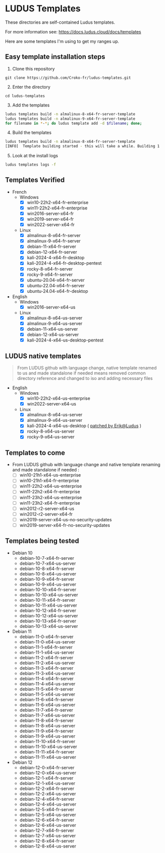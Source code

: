 # LUDUS Templates

These directories are self-contained Ludus templates.

For more information see: https://docs.ludus.cloud/docs/templates

Here are some templates I'm using to get my ranges up.


## Easy template installation steps

1. Clone this repository

`git clone https://github.com/Croko-fr/ludus-templates.git`

2. Enter the directory

`cd ludus-templates`

3. Add the templates

```bash
ludus templates build -n almalinux-8-x64-fr-server-template
ludus templates build -n almalinux-9-x64-fr-server-template
for filename in *-*; do ludus template add -d $filename; done;
```

4. Build the templates

```bash
ludus templates build -n almalinux-8-x64-fr-server-template
[INFO]  Template building started - this will take a while. Building 1 template(s) at a time.
```

5. Look at the install logs

```bash
ludus templates logs -f
```

## Templates Verified

- French
  - Windows
    - [x] win10-22h2-x64-fr-enterprise
    - [x] win11-22h2-x64-fr-enterprise
    - [x] win2016-server-x64-fr
    - [x] win2019-server-x64-fr
    - [x] win2022-server-x64-fr
  - Linux
    - [x] almalinux-8-x64-fr-server
    - [x] almalinux-9-x64-fr-server
    - [x] debian-11-x64-fr-server
    - [x] debian-12-x64-fr-server
    - [x] kali-2024-4-x64-fr-desktop
    - [x] kali-2024-4-x64-fr-desktop-pentest
    - [x] rocky-8-x64-fr-server
    - [x] rocky-9-x64-fr-server
    - [x] ubuntu-20.04-x64-fr-server
    - [x] ubuntu-22.04-x64-fr-server
    - [x] ubuntu-24.04-x64-fr-desktop

- English
  - Windows
    - [x] win2016-server-x64-us
  - Linux
    - [x] almalinux-8-x64-us-server
    - [x] almalinux-9-x64-us-server
    - [x] debian-11-x64-us-server
    - [x] debian-12-x64-us-server
    - [x] kali-2024-4-x64-us-desktop-pentest

## LUDUS native templates

> From LUDUS github with language change, native template renamed to us and made standalone if needed
> means removed common directory reference and changed to iso and adding necessary files

- English
  - Windows
    - [x] win10-22h2-x64-us-enterprise
    - [x] win2022-server-x64-us
  - Linux
    - [x] almalinux-8-x64-us-server
    - [x] almalinux-9-x64-us-server
    - [x] kali-2024-4-x64-us-desktop ( [patched by Erik@Ludus](https://gitlab.com/badsectorlabs/ludus/-/commit/9539122a664284beeb833edea2c465dc497fef15) )
    - [x] rocky-8-x64-us-server
    - [x] rocky-9-x64-us-server

## Templates to come

- From LUDUS github with language change and native template renaming and made standalone if needed :
    - [ ] win10-21h1-x64-us-enterprise
    - [ ] win10-21h1-x64-fr-enterprise
    - [ ] win11-22h2-x64-us-enterprise
    - [ ] win11-22h2-x64-fr-enterprise
    - [ ] win11-23h2-x64-us-enterprise
    - [ ] win11-23h2-x64-fr-enterprise
    - [ ] win2012-r2-server-x64-us
    - [ ] win2012-r2-server-x64-fr
    - [ ] win2019-server-x64-us-no-security-updates
    - [ ] win2019-server-x64-fr-no-security-updates

## Templates being tested

- Debian 10
  - debian-10-7-x64-fr-server
  - debian-10-7-x64-us-server
  - debian-10-8-x64-fr-server
  - debian-10-8-x64-us-server
  - debian-10-9-x64-fr-server
  - debian-10-9-x64-us-server
  - debian-10-10-x64-fr-server
  - debian-10-10-x64-us-server
  - debian-10-11-x64-fr-server
  - debian-10-11-x64-us-server
  - debian-10-12-x64-fr-server
  - debian-10-12-x64-us-server
  - debian-10-13-x64-fr-server
  - debian-10-13-x64-us-server
- Debian 11
  - debian-11-0-x64-fr-server
  - debian-11-0-x64-us-server
  - debian-11-1-x64-fr-server
  - debian-11-1-x64-us-server
  - debian-11-2-x64-fr-server
  - debian-11-2-x64-us-server
  - debian-11-3-x64-fr-server
  - debian-11-3-x64-us-server
  - debian-11-4-x64-fr-server
  - debian-11-4-x64-us-server
  - debian-11-5-x64-fr-server
  - debian-11-5-x64-us-server
  - debian-11-6-x64-fr-server
  - debian-11-6-x64-us-server
  - debian-11-7-x64-fr-server
  - debian-11-7-x64-us-server
  - debian-11-8-x64-fr-server
  - debian-11-8-x64-us-server
  - debian-11-9-x64-fr-server
  - debian-11-9-x64-us-server
  - debian-11-10-x64-fr-server
  - debian-11-10-x64-us-server
  - debian-11-11-x64-fr-server
  - debian-11-11-x64-us-server
- Debian 12
  - debian-12-0-x64-fr-server
  - debian-12-0-x64-us-server
  - debian-12-1-x64-fr-server
  - debian-12-1-x64-us-server
  - debian-12-2-x64-fr-server
  - debian-12-2-x64-us-server
  - debian-12-4-x64-fr-server
  - debian-12-4-x64-us-server
  - debian-12-5-x64-fr-server
  - debian-12-5-x64-us-server
  - debian-12-6-x64-fr-server
  - debian-12-6-x64-us-server
  - debian-12-7-x64-fr-server
  - debian-12-7-x64-us-server
  - debian-12-8-x64-fr-server
  - debian-12-8-x64-us-server